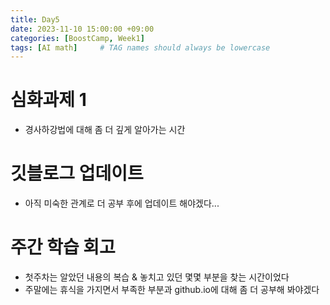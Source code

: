 ```yaml
---
title: Day5
date: 2023-11-10 15:00:00 +09:00
categories: [BoostCamp, Week1]
tags: [AI math]     # TAG names should always be lowercase
---
```


# 심화과제 1
- 경사하강법에 대해 좀 더 깊게 알아가는 시간

# 깃블로그 업데이트
- 아직 미숙한 관계로 더 공부 후에 업데이트 해야겠다...

# 주간 학습 회고
- 첫주차는 알았던 내용의 복습 & 놓치고 있던 몇몇 부분을 찾는 시간이었다
- 주말에는 휴식을 가지면서 부족한 부분과 github.io에 대해 좀 더 공부해 봐야겠다

